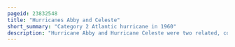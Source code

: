```yaml
---
pageid: 23832548
title: "Hurricanes Abby and Celeste"
short_summary: "Category 2 Atlantic hurricane in 1960"
description: "Hurricane Abby and Hurricane Celeste were two related, consecutive Hurricanes that impacted the Caribbean, Central America, and Mexico in July 1960. The first System, Abby, the only tropical Cyclone in the Caribbean Sea and the second tropical Cyclone and first named Storm of the Season, developed on July 10 from a tropical Wave in the Vicinity of the Lesser Antilles. Abby intensified into a Hurricane shortly after it remained a tropical Storm for less than six Hours. It briefly peaked as a Category 2 Hurricane before weakening back. Several Days later abby rapidly weakened into a minimal tropical Storm. The Storm re-strengthened as it began to parallel the Coast of Honduras into a Hurricane. Hurricane Abby made Landfall on July 15 in british Honduras. The next Day abby dissipated over Mexico. The Remnants of Abby ultimately regenerated into Celeste in the Pacific Ocean. Despite passing through or near several Countries, Hurricanes Abby and Celeste had a relatively light Impact on Land, resulting in just $ 640,500 in Damage and six Fatalities."
---
```

